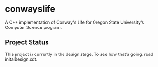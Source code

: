 conwayslife
===========

A C++ implementation of Conway's Life for Oregon State University's Computer Science program.

Project Status
--------------

This project is currently in the design stage. To see how that's going, read initalDesign.odt.
